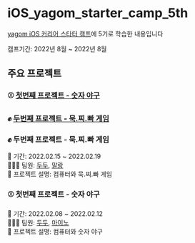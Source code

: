 # iOS_yagom_starter_camp_5th

[yagom iOS 커리어 스타터 캠프](https://www.yagom-academy.kr/)에 5기로 학습한 내용입니다  

캠프기간: 2022년 8월 ~ 2022년 8월

## 주요 프로젝트

### ⚾️ [첫번째 프로젝트 - 숫자 야구](https://github.com/FirstDo/ios-number-baseball/tree/5_dudu97)
### ✊ [두번째 프로젝트 - 묵.찌.빠 게임](https://github.com/kinggoguma/ios-rock-paper-scissors)

### ✊ 두번째 프로젝트 - 묵.찌.빠 게임

📆 기간: 2022.02.15 ~ 2022.02.19  
🧑🏻‍💻 팀원: [두두](https://github.com/FirstDo), [말랑](https://github.com/kinggoguma)  
📝 프로젝트 설명: 컴퓨터와 묵.찌.빠 게임  

### ⚾️ 첫번째 프로젝트 - 숫자 야구

📆 기간: 2022.02.08 ~ 2022.02.12  
🧑🏻‍💻 팀원: [두두](https://github.com/FirstDo), [마이노](https://github.com/Mino777)  
📝 프로젝트 설명: 컴퓨터와 숫자 야구  

